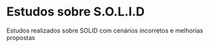 # Estudos sobre S.O.L.I.D

Estudos realizados sobre SOLID com cenários incorretos e melhorias propostas
